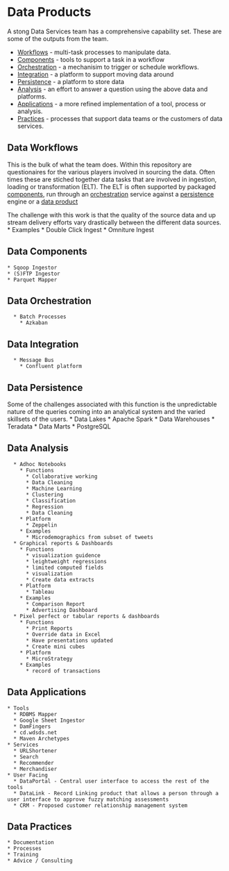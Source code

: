 # Data Products

A stong Data Services team has a comprehensive capability set.   These are some of the outputs from the team.

  * [Workflows](#data-workflows) - multi-task processes to manipulate data.
  * [Components](#data-components) - tools to support a task in a workflow
  * [Orchestration](#data-orchestration) - a mechanisim to trigger or schedule workflows.
  * [Integration](#data-integration) - a platform to support moving data around
  * [Persistence](#data-persistence) - a platform to store data
  * [Analysis](#data-analysis) - an effort to answer a question using the above data and platforms.
  * [Applications](#data-applications) - a more refined implementation of a tool, process or analysis.
  * [Practices](#data-practices) - processes that support data teams or the customers of data services.

##  Data Workflows
This is the bulk of what the team does.  Within this repository are questionaires for the various players involved in sourcing the data.   Often times these are stiched together data tasks that are involved in ingestion, loading or transformation (ELT).   The ELT is often supported by packaged [components](#data-components), run through an [orchestration](#data-orchestration) service against a [persistence](#data-persistence) engine or a [data product](#data-product)

The challenge with this work is that the quality of the source data and up stream delivery efforts vary drastically between the different data sources.
	* Examples
      * Double Click Ingest
      * Omniture Ingest

##  Data Components
    * Sqoop Ingestor
    * (S)FTP Ingestor
    * Parquet Mapper

##  Data Orchestration
	  * Batch Processes
	    * Azkaban

##  Data Integration
	  * Message Bus
	    * Confluent platform

##  Data Persistence
Some of the challenges associated with this function is the unpredictable nature of the queries coming into an analytical system and the varied skillsets of the users.
      * Data Lakes
        * Apache Spark
      * Data Warehouses
        * Teradata
      * Data Marts
        * PostgreSQL

##  Data Analysis

	  * Adhoc Notebooks
	    * Functions
	      * Collaborative working
	      * Data Cleaning
	      * Machine Learning
	      * Clustering
	      * Classification
	      * Regression
	      * Data Cleaning
	    * Platform
	      * Zeppelin
	    * Examples
		  * Microdemographics from subset of tweets
	  * Graphical reports & Dashboards
	    * Functions
	      * visualization guidence
	      * leightweight regressions
	      * limited computed fields
	      * visualization
		  * Create data extracts
	    * Platform
	      * Tableau
	    * Examples
		  * Comparison Report
		  * Advertising Dashboard
	  * Pixel perfect or tabular reports & dashboards
	    * Functions
		  * Print Reports
		  * Override data in Excel
		  * Have presentations updated
		  * Create mini cubes
	    * Platform
		  * MicroStrategy
	    * Examples
		  * record of transactions

##  Data Applications
    * Tools
	  * RDBMS Mapper
	  * Google Sheet Ingestor
	  * DamFingers
	  * cd.wdsds.net
	  * Maven Archetypes
    * Services
	  * URLShortener
	  * Search
	  * Recommender
	  * Merchandiser
    * User Facing
	  * DataPortal - Central user interface to access the rest of the tools
	  * DataLink - Record Linking product that allows a person through a user interface to approve fuzzy matching assessments
	  * CRM - Proposed customer relationship management system

## Data Practices
    * Documentation
    * Processes
    * Training
    * Advice / Consulting

